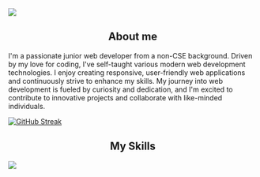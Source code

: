 <div>
  <img src="https://i.ibb.co/yd7dM8W/Screenshot-2024-07-01-235504.png"/>
</div>

<div>
  <h2 align="center">
  About me
</h2>

  <p>
    I'm a passionate junior web developer from a non-CSE background. Driven by my love for coding, I've self-taught various modern web development technologies. I enjoy creating responsive, user-friendly web applications and continuously strive to enhance my skills. My journey into web development is fueled by curiosity and dedication, and I'm excited to contribute to innovative projects and collaborate with like-minded individuals.
  </p>
</div>

[![GitHub Streak](https://streak-stats.demolab.com?user=sadekcric&hide_border=true&date_format=j%20M%5B%20Y%5D)](https://git.io/streak-stats)

<div>
   <h2 align="center">
  My Skills
</h2>
  <img src="https://i.ibb.co/bsM6yXp/Screenshot-2024-07-02-005539.png"/>
</div>

 
